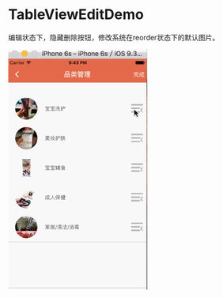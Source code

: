 # TableViewEditDemo
编辑状态下，隐藏删除按钮，修改系统在reorder状态下的默认图片。

![](https://github.com/zfx5130/TableViewEditDemo/blob/master/demo.gif)